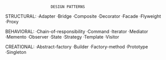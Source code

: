                         DESIGN PATTERNS

STRUCTURAL:
  ·Adapter
  ·Bridge
  ·Composite
  ·Decorator
  ·Facade
  ·Flyweight
  ·Proxy

BEHAVIORAL:
  ·Chain-of-responsibility
  ·Command
  ·Iterator
  ·Mediator
  ·Memento
  ·Observer
  ·State
  ·Strategy
  ·Template
  ·Visitor

CREATIONAL:
  ·Abstract-factory
  ·Builder
  ·Factory-method
  ·Prototype
  ·Singleton